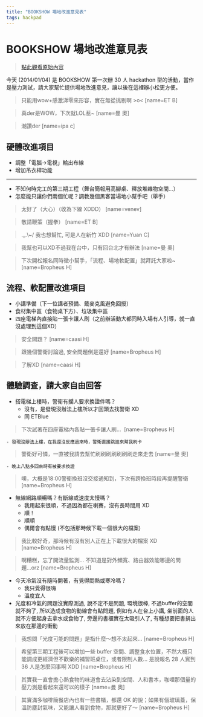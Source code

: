```yaml
---
title: "BOOKSHOW 場地改進意見表"
tags: hackpad
---
```


# BOOKSHOW 場地改進意見表

> [點此觀看原始內容](https://g0v.hackpad.tw/M0V8175FvLe)


今天 (2014/01/04) 是 BOOKSHOW 第一次辦 30 人 hackathon 型的活動，當作是壓力測試，請大家幫忙提供場地改進意見，讓以後在這裡辦小松更方便。
> 只能用wow+感激涕零來形容，實在無從挑剔啊 >o<
> [name=ET B]

> 真der是WOW，下次就LOL惹~
> [name=曼 奧]

> 潮讚der
> [name=ipa c]


## 硬體改進項目

- 調整「電腦→電視」輸出布線
- 增加吊衣桿功能
- --
- 不知何時完工的第三期工程（舞台簡報用高腳桌、釋放堆雜物空間...）
- 怎麼能只讓你們兩個忙呢？調教幾個黑客當場地小幫手吧（舉手）
> 太好了（大心）（收為下線 XDDD）
> [name=venev]

> 敬請鞭策（握拳）
> [name=ET B]

> ._.\\~/ 我也想幫忙, 可是人在新竹 XDD
> [name=Yuan C]

> 我幫也可以XD不過我在台中，只有回台北才有辦法
> [name=曼 奧]

> 下次開松報名同時徵小幫手，「流程、場地軟配置」就拜託大家啦~ 
> [name=Bropheus H]


## 流程、軟配置改進項目

- 小講準備（下一位講者預備、戴麥克風避免回授）
- 食材集中區（食物桌下方）、垃圾集中區
- 四座電梯內直接貼一張卡讓人刷（之前辦活動大都同時入場有人引導，就一直沒處理到這個XD）
> 安全問題？
> [name=caasi H]

> 跟幾個警衛討論過, 安全問題倒是還好
> [name=Bropheus H]

> 了解XD
> [name=caasi H]



## 體驗調查，請大家自由回答

- 搭電梯上樓時，警衛有攔人要求換證件嗎？
    - 沒有，是發現沒辦法上樓所以才回頭去找警衛 XD
    - 同 ETBlue
> 下次試著在四座電梯內各貼一張卡讓人刷... 
> [name=Bropheus H]

    - 發現沒辦法上樓，在我還沒反應過來時，警衛直接跳進來幫我刷卡
> 警衛好可憐，一直被我請去幫忙刷刷刷刷刷刷刷走來走去
> [name=曼 奧]

    - 晚上八點多回來時有被要求換證
> 噢，大概是18:00警衛換班沒交接通知到，下次有跨換班時段再提醒警衛
> [name=Bropheus H]

- 無線網路順暢嗎？有斷線或速度太慢嗎？
    - 我用起來很順，不過因為都在喇賽，沒有長時間用 XD
    - 順！
    - 順順
    - 偶爾會有點慢 (不包括那時候下載一個很大的檔案)
> 我比較好奇，那時候有沒有別人正在上下載很大的檔案 XD
> [name=Bropheus H]

> 啊糟糕，忘了開流量監測... 不知道是對外頻寬、路由器效能哪邊的問題...orz
> [name=Bropheus H]

- 今天冷氣沒有隨時開著，有覺得悶熱或寒冷嗎？
    - 我只覺得很嗨
    - 溫度宜人
- 光度和冷氣的問題沒實際測過, 說不定不是問題, 環境很棒, 不過buffer的空間就不夠了, 所以造成食物的動線會有點問題, 例如有人在台上小講, 坐前面的人就不方便起身去拿水或食物了, 旁邊的書櫃實在太吸引人了, 有種想要把書捐出來放在那邊的衝動
> 我想問「光度可能的問題」是指什麼～想不太起來...
> [name=Bropheus H]

> 希望第三期工程後可以增加一些 buffer 空間、調整食水位置，不然大概只能調成更經濟但不歡樂的補習班桌位，或者限制人數... 是說報名 28 人實到 36 人是怎麼回事啊 XDD
> [name=Bropheus H]

> 其實我一直會擔心熱食物的味道會去沾染到空間、人和書本，咖哩那個量的壓力測是看起來還可以的樣子
> [name=曼 奧]

> 其實滿多咖啡簡餐店內也有一些書櫃，都還 OK 的說；如果有個玻璃蓋，保溫防塵封氣味，又能讓人看到食物，那就更好了～
> [name=Bropheus H]



